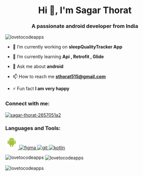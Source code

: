 <h1 align="center">Hi 👋, I'm Sagar Thorat</h1>
<h3 align="center">A passionate android developer from India</h3>

<p align="left"> <img src="https://komarev.com/ghpvc/?username=lovetocodeapps&label=Profile%20views&color=0e75b6&style=flat" alt="lovetocodeapps" /> </p>

- 🔭 I’m currently working on **sleepQualityTracker App**

- 🌱 I’m currently learning **Api , Retrofit , Glide**

- 💬 Ask me about **android**

- 📫 How to reach me **sthorat515@gmail.com**

- ⚡ Fun fact **I am very happy**

<h3 align="left">Connect with me:</h3>
<p align="left">
<a href="https://linkedin.com/in/sagar-thorat-2657051a2" target="blank"><img align="center" src="https://raw.githubusercontent.com/rahuldkjain/github-profile-readme-generator/master/src/images/icons/Social/linked-in-alt.svg" alt="sagar-thorat-2657051a2" height="30" width="40" /></a>
</p>

<h3 align="left">Languages and Tools:</h3>
<p align="left"> <a href="https://developer.android.com" target="_blank" rel="noreferrer"> <img src="https://raw.githubusercontent.com/devicons/devicon/master/icons/android/android-original-wordmark.svg" alt="android" width="40" height="40"/> </a> <a href="https://www.figma.com/" target="_blank" rel="noreferrer"> <img src="https://www.vectorlogo.zone/logos/figma/figma-icon.svg" alt="figma" width="40" height="40"/> </a> <a href="https://git-scm.com/" target="_blank" rel="noreferrer"> <img src="https://www.vectorlogo.zone/logos/git-scm/git-scm-icon.svg" alt="git" width="40" height="40"/> </a> <a href="https://kotlinlang.org" target="_blank" rel="noreferrer"> <img src="https://www.vectorlogo.zone/logos/kotlinlang/kotlinlang-icon.svg" alt="kotlin" width="40" height="40"/> </a> </p>

<p><img align="left" src="https://github-readme-stats.vercel.app/api/top-langs?username=lovetocodeapps&show_icons=true&locale=en&layout=compact" alt="lovetocodeapps" /></p>

<p>&nbsp;<img align="center" src="https://github-readme-stats.vercel.app/api?username=lovetocodeapps&show_icons=true&locale=en" alt="lovetocodeapps" /></p>

<p><img align="center" src="https://github-readme-streak-stats.herokuapp.com/?user=lovetocodeapps&" alt="lovetocodeapps" /></p>
